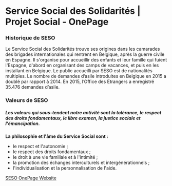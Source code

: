 # Service Social des Solidarités | Projet Social - OnePage

### Historique de SESO
Le Service Social des Solidarités trouve ses origines dans les camarades des brigades internationales qui rentrent en Belgique, après la guerre civile en Espagne. Il s'organise pour accueillir des enfants et leur famille qui fuient l'Espagne, d'abord en organisant des camps de vacances, et puis en les installant en Belgique. Le public accueilli par SESO est de nationalités multiples. Le nombre de demandes d’asile introduites en Belgique en 2015 a doublé par rapport à 2014. En 2015, l’Office des Etrangers a enregistré 35.476 demandes d’asile.

### Valeurs de SESO
##### Les valeurs qui sous-tendent notre activité sont la tolérance, le respect des droits fondamentaux, le libre examen, la justice sociale et l'émancipation.

**La philosophie et l'âme du Service Social sont :**

* le respect et l'autonomie ;
* le respect des droits fondamentaux ;
* le droit à une vie familiale et à l'intimité ;
* la promotion des échanges interculturels et intergénérationnels ;
* l'individualisation et la personnalisation de l'aide.  

[SESO OnePage Website](https://va2.github.io/)
